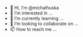 - 👋 Hi, I’m @michalhuska
- 👀 I’m interested in ...
- 🌱 I’m currently learning ...
- 💞️ I’m looking to collaborate on ...
- 📫 How to reach me ...

<!---
michalhuska/michalhuska is a ✨ special ✨ repository because its `README.md` (this file) appears on your GitHub profile.
You can click the Preview link to take a look at your changes.
--->
